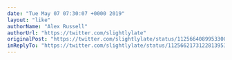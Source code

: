 ```yaml
---
date: "Tue May 07 07:30:07 +0000 2019"
layout: "like"
authorName: "Alex Russell"
authorUrl: "https://twitter.com/slightlylate"
originalPost: "https://twitter.com/slightlylate/status/1125664089953300480"
inReplyTo: "https://twitter.com/slightlylate/status/1125662173122813953"
---
```

